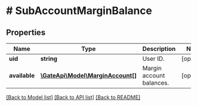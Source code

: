 # # SubAccountMarginBalance

## Properties

Name | Type | Description | Notes
------------ | ------------- | ------------- | -------------
**uid** | **string** | User ID. | [optional] 
**available** | [**\GateApi\Model\MarginAccount[]**](MarginAccount.md) | Margin account balances. | [optional] 

[[Back to Model list]](../../README.md#documentation-for-models) [[Back to API list]](../../README.md#documentation-for-api-endpoints) [[Back to README]](../../README.md)
